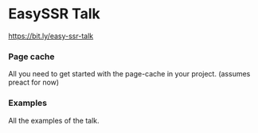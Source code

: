 # EasySSR Talk

https://bit.ly/easy-ssr-talk

### Page cache

All you need to get started with the page-cache in your project. (assumes preact for now)

### Examples

All the examples of the talk.
